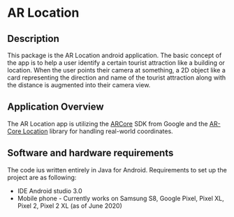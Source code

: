 # AR Location

## Description
This package is the AR Location android application.
The basic concept of the app is to help a user identify a certain tourist attraction like a building or location. When the user points their camera at something, a 2D object like a card representing the direction and name of the tourist attraction along with the distance is augmented into their camera view.

## Application Overview
The AR Location app is utilizing the [ARCore](https://developers.google.com/ar) SDK from Google and the [AR-Core Location](https://github.com/appoly/ARCore-Location) library for handling real-world coordinates.

## Software and hardware requirements
The code ius written entirely in Java for Android. Requirements to set up the project are as following:
* IDE Android studio 3.0
* Mobile phone - Currently works on Samsung S8, Google Pixel, Pixel XL, Pixel 2, Pixel 2 XL (as of June 2020)
